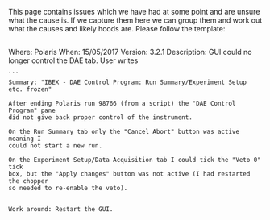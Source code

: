 This page contains issues which we have had at some point and are unsure what the cause is. If we capture them here we can group them and work out what the causes and likely hoods are. Please follow the template:

## 

Where: Polaris
When: 15/05/2017
Version: 3.2.1
Description: GUI could no longer control the DAE tab. User writes

    ```
    Summary: "IBEX - DAE Control Program: Run Summary/Experiment Setup etc. frozen"

    After ending Polaris run 98766 (from a script) the "DAE Control Program" pane 
    did not give back proper control of the instrument.
        
    On the Run Summary tab only the "Cancel Abort" button was active meaning I 
    could not start a new run.
    
    On the Experiment Setup/Data Acquisition tab I could tick the "Veto 0" tick 
    box, but the "Apply changes" button was not active (I had restarted the chopper 
    so needed to re-enable the veto).    
```

Work around: Restart the GUI.
